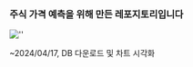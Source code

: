 ### 주식 가격 예측을 위해 만든 레포지토리입니다

!['']([./img/2024041809.png](https://github.com/naniri04/FinanceProject/assets/127054051/f07cc988-525a-46a9-b4a5-08dbd28c90dc))

~2024/04/17, DB 다운로드 및 차트 시각화
